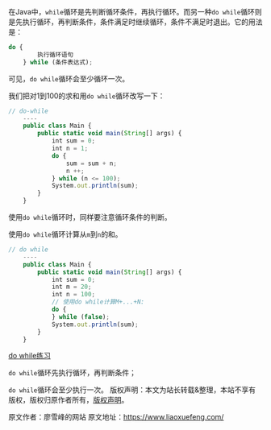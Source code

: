


在Java中，`while`循环是先判断循环条件，再执行循环。而另一种`do while`循环则是先执行循环，再判断条件，条件满足时继续循环，条件不满足时退出。它的用法是：


```js 
do {
        执行循环语句
    } while (条件表达式);
```

可见，`do while`循环会至少循环一次。

我们把对1到100的求和用`do while`循环改写一下：

```js 
// do-while
    ----
    public class Main {
        public static void main(String[] args) {
            int sum = 0;
            int n = 1;
            do {
                sum = sum + n;
                n ++;
            } while (n <= 100);
            System.out.println(sum);
        }
    }
```

使用`do while`循环时，同样要注意循环条件的判断。

使用`do while`循环计算从`m`到`n`的和。

```js 
// do while
    ----
    public class Main {
    	public static void main(String[] args) {
    		int sum = 0;
            int m = 20;
    		int n = 100;
    		// 使用do while计算M+...+N:
    		do {
    		} while (false);
    		System.out.println(sum);
    	}
    }
```

[do while练习](https://gitee.com/liaoxuefeng/learn-java/raw/master/practices/Java%E6%95%99%E7%A8%8B/10.Java%E5%BF%AB%E9%80%9F%E5%85%A5%E9%97%A8.1255883772263712/30.%E6%B5%81%E7%A8%8B%E6%8E%A7%E5%88%B6.1255943455934400/50.do%20while%E5%BE%AA%E7%8E%AF.1259541649945472/flow-do-while.zip)

`do while`循环先执行循环，再判断条件；

`do while`循环会至少执行一次。
版权声明：本文为站长转载&整理，本站不享有版权，版权归原作者所有，[版权声明](https://gitee.com/hezhiyuan007/java-notes/raw/master/disclaimer.md)。




原文作者：廖雪峰的网站 原文地址：https://www.liaoxuefeng.com/